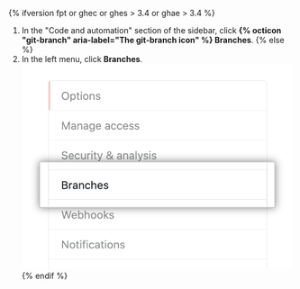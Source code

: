 {% ifversion fpt or ghec or ghes > 3.4 or ghae > 3.4 %}
1. In the "Code and automation" section of the sidebar, click **{% octicon "git-branch" aria-label="The git-branch icon" %} Branches**.
{% else %}
1. In the left menu, click **Branches**.
![Repository options sub-menu](/assets/images/help/repository/repository-options-branch.png)
{% endif %}
